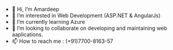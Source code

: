 - 👋 Hi, I’m Amardeep
- 👀 I’m interested in Web Development (ASP.NET & AngularJs)
- 🌱 I’m currently learning Azure
- 💞️ I’m looking to collaborate on developing and maintaining web aaplications.
- 📫 How to reach me : (+91)7700-8163-57

<!---
amardeep98/amardeep98 is a ✨ special ✨ repository because its `README.md` (this file) appears on your GitHub profile.
You can click the Preview link to take a look at your changes.
--->
